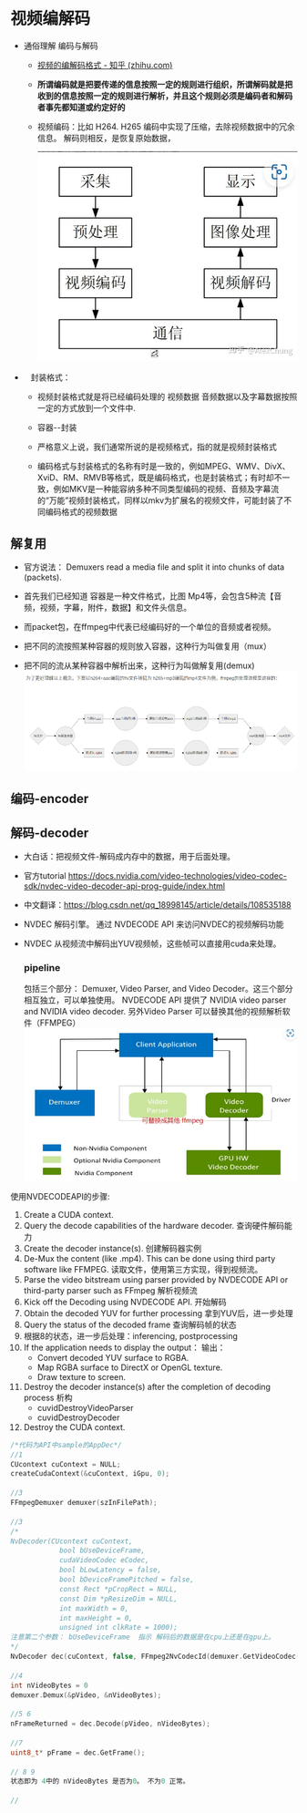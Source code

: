 # 视频编解码

* 通俗理解 编码与解码
  
  * [视频的编解码格式 - 知乎 (zhihu.com)](https://zhuanlan.zhihu.com/p/143720720)
  
  * **所谓编码就是把要传递的信息按照一定的规则进行组织，所谓解码就是把收到的信息按照一定的规则进行解析，并且这个规则必须是编码者和解码者事先都知道或约定好的**
  
  * 视频编码：比如 H264. H265 编码中实现了压缩，去除视频数据中的冗余信息。 解码则相反，是恢复原始数据，
    
    <img src="./readme_img/v4_1.jpg" title="" alt="" width="502">

*    封装格式：
  
  * 视频封装格式就是将已经编码处理的 视频数据  音频数据以及字幕数据按照一定的方式放到一个文件中.
  
  * 容器--封装
  
  * 严格意义上说，我们通常所说的是视频格式，指的就是视频封装格式
  
  * 编码格式与封装格式的名称有时是一致的，例如MPEG、WMV、DivX、XviD、RM、RMVB等格式，既是编码格式，也是封装格式；有时却不一致，例如MKV是一种能容纳多种不同类型编码的视频、音频及字幕流的“万能”视频封装格式，同样以mkv为扩展名的视频文件，可能封装了不同编码格式的视频数据

## 解复用
* 官方说法：
 	Demuxers read a media file and split it into chunks of data (packets). 
* 首先我们已经知道 容器是一种文件格式，比图 Mp4等，会包含5种流【音频，视频，字幕，附件，数据】和文件头信息。

* 而packet包，在ffmpeg中代表已经编码好的一个单位的音频或者视频。

* 把不同的流按照某种容器的规则放入容器，这种行为叫做复用（mux）

* 把不同的流从某种容器中解析出来，这种行为叫做解复用(demux)
![](./readme_img/V4_1_3.png)

## 编码-encoder

## 解码-decoder

* 大白话：把视频文件-解码成内存中的数据，用于后面处理。

* 官方tutorial https://docs.nvidia.com/video-technologies/video-codec-sdk/nvdec-video-decoder-api-prog-guide/index.html

* 中文翻译：https://blog.csdn.net/qq_18998145/article/details/108535188

* NVDEC 解码引擎。  通过  NVDECODE API 来访问NVDEC的视频解码功能

* NVDEC 从视频流中解码出YUV视频帧，这些帧可以直接用cuda来处理。
  
  ### pipeline
  
  包括三个部分： Demuxer, Video Parser, and Video Decoder。这三个部分相互独立，可以单独使用。
  NVDECODE API 提供了 NVIDIA video parser and NVIDIA video decoder. 另外Video Parser 可以替换其他的视频解析软件（FFMPEG）
  ![](./readme_img/v4_2.jpg)

使用NVDECODEAPI的步骤:

1. Create a CUDA context.
2. Query the decode capabilities of the hardware decoder. 查询硬件解码能力
3. Create the decoder instance(s). 创建解码器实例
4. De-Mux the content (like .mp4). This can be done using third party software like FFMPEG. 读取文件，使用第三方实现，得到视频流。
5. Parse the video bitstream using parser provided by NVDECODE API or third-party parser such as FFmpeg 解析视频流
6. Kick off the Decoding using NVDECODE API. 开始解码
7. Obtain the decoded YUV for further processing 拿到YUV后，进一步处理
8. Query the status of the decoded frame 查询解码帧的状态
9. 根据8的状态，进一步后处理：inferencing, postprocessing
10. If the application needs to display the output：  输出：
    * Convert decoded YUV surface to RGBA.
    * Map RGBA surface to DirectX or OpenGL texture.
    * Draw texture to screen.
11. Destroy the decoder instance(s) after the completion of decoding process 析构
    * cuvidDestroyVideoParser
    * cuvidDestroyDecoder
12. Destroy the CUDA context. 

```c++
/*代码为API中sample的AppDec*/
//1
CUcontext cuContext = NULL;
createCudaContext(&cuContext, iGpu, 0);

//3 
FFmpegDemuxer demuxer(szInFilePath);

//3 
/*
NvDecoder(CUcontext cuContext, 
            bool bUseDeviceFrame, 
            cudaVideoCodec eCodec,    
            bool bLowLatency = false,
            bool bDeviceFramePitched = false, 
            const Rect *pCropRect = NULL, 
            const Dim *pResizeDim = NULL,
            int maxWidth = 0, 
            int maxHeight = 0, 
            unsigned int clkRate = 1000);
注意第二个参数： bUseDeviceFrame  指示 解码后的数据是在cpu上还是在gpu上。
*/
NvDecoder dec(cuContext, false, FFmpeg2NvCodecId(demuxer.GetVideoCodec()), false, false, &cropRect, &resizeDim);

//4 
int nVideoBytes = 0
demuxer.Demux(&pVideo, &nVideoBytes);

//5 6
nFrameReturned = dec.Decode(pVideo, nVideoBytes);

//7
uint8_t* pFrame = dec.GetFrame();

// 8 9 
状态即为 4中的 nVideoBytes 是否为0。 不为0 正常。

//
```

